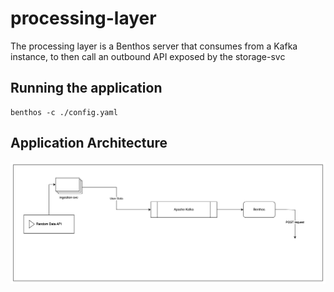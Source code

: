 # processing-layer
The processing layer is a Benthos server that consumes from a Kafka instance, to then call an outbound API exposed by the storage-svc

## Running the application
```
benthos -c ./config.yaml
```

## Application Architecture
![alt text](image.png)